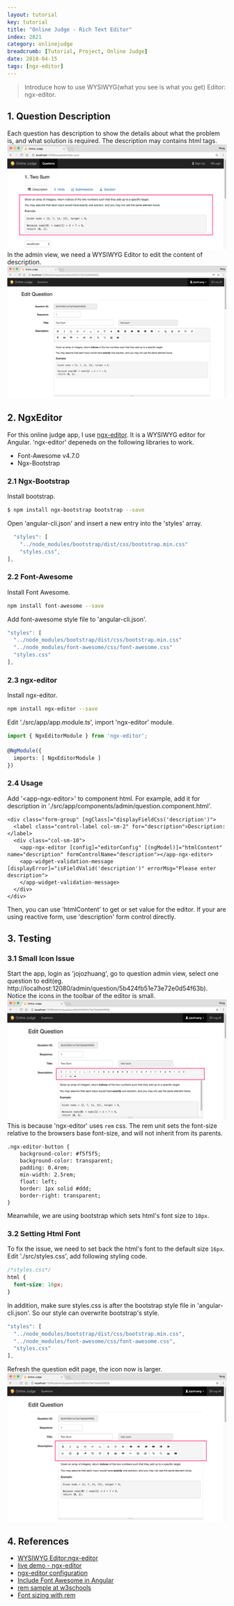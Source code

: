 ```yaml
---
layout: tutorial
key: tutorial
title: "Online Judge - Rich Text Editor"
index: 2821
category: onlinejudge
breadcrumb: [Tutorial, Project, Online Judge]
date: 2018-04-15
tags: [ngx-editor]
---
```


> Introduce how to use WYSIWYG(what you see is what you get) Editor: ngx-editor.

## 1. Question Description
Each question has description to show the details about what the problem is, and what solution is required. The description may contains html tags.
![image](/public/images/frontend/2821/question_desc.png)
In the admin view, we need a WYSIWYG Editor to edit the content of description.
![image](/public/images/frontend/2821/question_admin.png)

## 2. NgxEditor
For this online judge app, I use [ngx-editor](https://www.npmjs.com/package/ngx-editor). It is a WYSIWYG editor for Angular. 'ngx-editor' depeneds on the following libraries to work.
* Font-Awesome v4.7.0
* Ngx-Bootstrap

### 2.1 Ngx-Bootstrap
Install bootstrap.
```sh
$ npm install ngx-bootstrap bootstrap --save
```
Open 'angular-cli.json' and insert a new entry into the 'styles' array.
```javascript
  "styles": [
    "../node_modules/bootstrap/dist/css/bootstrap.min.css"
    "styles.css",
],
```
### 2.2 Font-Awesome
Install Font Awesome.
```sh
npm install font-awesome --save
```
Add font-awesome style file to 'angular-cli.json'.
```javascript
"styles": [
  "../node_modules/bootstrap/dist/css/bootstrap.min.css"
  "../node_modules/font-awesome/css/font-awesome.css"
  "styles.css"
],
```
### 2.3 ngx-editor
Install ngx-editor.
```sh
npm install ngx-editor --save
```
Edit './src/app/app.module.ts', import 'ngx-editor' module.
```typescript
import { NgxEditorModule } from 'ngx-editor';

@NgModule({
  imports: [ NgxEditorModule ]
})
```
### 2.4 Usage
Add '\<app-ngx-editor\>' to component html. For example, add it for description in './src/app/components/admin/question.component.html'.
```raw
<div class="form-group" [ngClass]="displayFieldCss('description')">
  <label class="control-label col-sm-2" for="description">Description:</label>
  <div class="col-sm-10">
    <app-ngx-editor [config]="editorConfig" [(ngModel)]="htmlContent" name="description" formControlName="description"></app-ngx-editor>
    <app-widget-validation-message [displayError]="isFieldValid('description')" errorMsg="Please enter description">
    </app-widget-validation-message>
  </div>
</div>
```
Then, you can use 'htmlContent' to get or set value for the editor. If your are using reactive form, use 'description' form control directly.

## 3. Testing
### 3.1 Small Icon Issue
Start the app, login as 'jojozhuang', go to question admin view, select one question to edit(eg. http://localhost:12080/admin/question/5b424fb51e73e72e0d54f63b). Notice the icons in the toolbar of the editor is small.
![image](/public/images/frontend/2821/small_icon.png)
This is because 'ngx-editor' uses `rem` css. The rem unit sets the font-size relative to the browsers base font-size, and will not inherit from its parents.
```raw
.ngx-editor-button {
    background-color: #f5f5f5;
    background-color: transparent;
    padding: 0.4rem;
    min-width: 2.5rem;
    float: left;
    border: 1px solid #ddd;
    border-right: transparent;
}
```
Meanwhile, we are using bootstrap which sets html's font size to `10px`.
### 3.2 Setting Html Font
To fix the issue, we need to set back the html's font to the default size `16px`. Edit './src/styles.css', add following styling code.
```css
/*styles.css*/
html {
  font-size: 16px;
}
```
In addition, make sure styles.css is after the bootstrap style file in 'angular-cli.json'. So our style can overwrite bootstrap's style.
```javascript
"styles": [
  "../node_modules/bootstrap/dist/css/bootstrap.min.css",
  "../node_modules/font-awesome/css/font-awesome.css",
  "styles.css"
],
```
Refresh the question edit page, the icon now is larger.
![image](/public/images/frontend/2821/large_icon.png)

## 4. References
* [WYSIWYG Editor:ngx-editor](https://github.com/Sibiraj-S/ngx-editor)
* [live demo - ngx-editor](https://ngx-editor.stackblitz.io/)
* [ngx-editor configuration](https://sibiraj-s.github.io/ngx-editor/additional-documentation/configuration.html)
* [Include Font Awesome in Angular](https://github.com/angular/angular-cli/blob/master/docs/documentation/stories/include-font-awesome.md)
* [rem sample at w3schools](https://www.w3schools.com/cssref/tryit.asp?filename=trycss_unit_rem)
* [Font sizing with rem](https://snook.ca/archives/html_and_css/font-size-with-rem)
